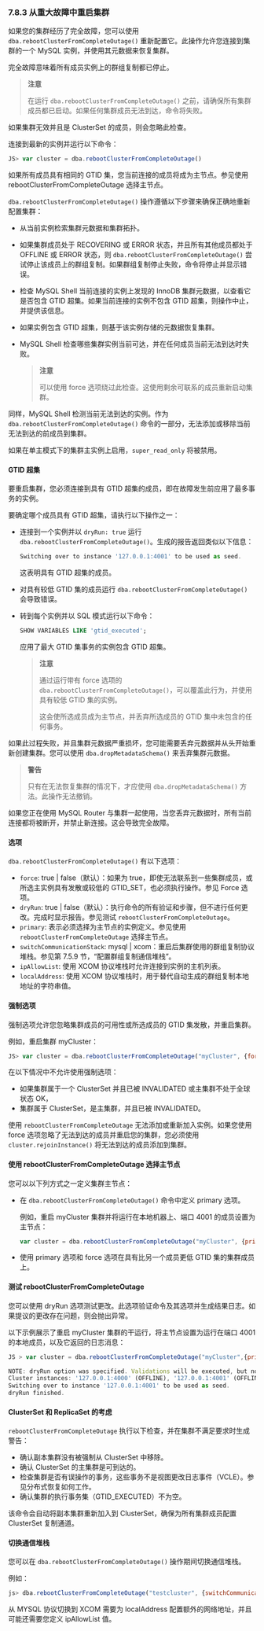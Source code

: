 ### 7.8.3 从重大故障中重启集群

如果您的集群经历了完全故障，您可以使用 `dba.rebootClusterFromCompleteOutage()` 重新配置它。此操作允许您连接到集群的一个 MySQL 实例，并使用其元数据来恢复集群。

完全故障意味着所有成员实例上的群组复制都已停止。

> **注意**
>
> 在运行 `dba.rebootClusterFromCompleteOutage()` 之前，请确保所有集群成员都已启动。如果任何集群成员无法到达，命令将失败。

如果集群无效并且是 ClusterSet 的成员，则会忽略此检查。

连接到最新的实例并运行以下命令：

```js
JS> var cluster = dba.rebootClusterFromCompleteOutage()
```

如果所有成员具有相同的 GTID 集，您当前连接的成员将成为主节点。参见使用 rebootClusterFromCompleteOutage 选择主节点。

`dba.rebootClusterFromCompleteOutage()` 操作遵循以下步骤来确保正确地重新配置集群：

- 从当前实例检索集群元数据和集群拓扑。

- 如果集群成员处于 RECOVERING 或 ERROR 状态，并且所有其他成员都处于 OFFLINE 或 ERROR 状态，则 `dba.rebootClusterFromCompleteOutage()` 尝试停止该成员上的群组复制。如果群组复制停止失败，命令将停止并显示错误。

- 检查 MySQL Shell 当前连接的实例上发现的 InnoDB 集群元数据，以查看它是否包含 GTID 超集。如果当前连接的实例不包含 GTID 超集，则操作中止，并提供该信息。

- 如果实例包含 GTID 超集，则基于该实例存储的元数据恢复集群。

- MySQL Shell 检查哪些集群实例当前可达，并在任何成员当前无法到达时失败。

  > **注意**
  >
  > 可以使用 force 选项绕过此检查。这使用剩余可联系的成员重新启动集群。

同样，MySQL Shell 检测当前无法到达的实例。作为 `dba.rebootClusterFromCompleteOutage()` 命令的一部分，无法添加或移除当前无法到达的前成员到集群。

如果在单主模式下的集群主实例上启用，`super_read_only` 将被禁用。

#### GTID 超集

要重启集群，您必须连接到具有 GTID 超集的成员，即在故障发生前应用了最多事务的实例。

要确定哪个成员具有 GTID 超集，请执行以下操作之一：

- 连接到一个实例并以 `dryRun: true` 运行 `dba.rebootClusterFromCompleteOutage()`。生成的报告返回类似以下信息：

  ```js
  Switching over to instance '127.0.0.1:4001' to be used as seed.
  ```

  这表明具有 GTID 超集的成员。

- 对具有较低 GTID 集的成员运行 `dba.rebootClusterFromCompleteOutage()` 会导致错误。

- 转到每个实例并以 SQL 模式运行以下命令：

  ```sql
  SHOW VARIABLES LIKE 'gtid_executed';
  ```

  应用了最大 GTID 集事务的实例包含 GTID 超集。
  
  > **注意**
  >
  > 通过运行带有 force 选项的 `dba.rebootClusterFromCompleteOutage()`，可以覆盖此行为，并使用具有较低 GTID 集的实例。
  >
  > 这会使所选成员成为主节点，并丢弃所选成员的 GTID 集中未包含的任何事务。

如果此过程失败，并且集群元数据严重损坏，您可能需要丢弃元数据并从头开始重新创建集群。您可以使用 `dba.dropMetadataSchema()` 来丢弃集群元数据。

> **警告**
>
> 只有在无法恢复集群的情况下，才应使用 `dba.dropMetadataSchema()` 方法。此操作无法撤销。

如果您正在使用 MySQL Router 与集群一起使用，当您丢弃元数据时，所有当前连接都将被断开，并禁止新连接。这会导致完全故障。

#### 选项

`dba.rebootClusterFromCompleteOutage()` 有以下选项：

- `force`: true | false（默认）：如果为 true，即使无法联系到一些集群成员，或所选主实例具有发散或较低的 GTID_SET，也必须执行操作。参见 Force 选项。
- `dryRun`: true | false（默认）：执行命令的所有验证和步骤，但不进行任何更改。完成时显示报告。参见测试 `rebootClusterFromCompleteOutage`。
- `primary`: 表示必须选择为主节点的实例定义。参见使用 `rebootClusterFromCompleteOutage` 选择主节点。
- `switchCommunicationStack`: mysql | xcom：重启后集群使用的群组复制协议堆栈。参见第 7.5.9 节，“配置群组复制通信堆栈”。
- `ipAllowList`: 使用 XCOM 协议堆栈时允许连接到实例的主机列表。
- `localAddress`: 使用 XCOM 协议堆栈时，用于替代自动生成的群组复制本地地址的字符串值。

#### 强制选项

强制选项允许您忽略集群成员的可用性或所选成员的 GTID 集发散，并重启集群。

例如，重启集群 myCluster：

```js
JS> var cluster = dba.rebootClusterFromCompleteOutage("myCluster", {force: true})
```

在以下情况中不允许使用强制选项：

- 如果集群属于一个 ClusterSet 并且已被 INVALIDATED 或主集群不处于全球状态 OK，
- 集群属于 ClusterSet，是主集群，并且已被 INVALIDATED。

使用 `rebootClusterFromCompleteOutage` 无法添加或重新加入实例。如果您使用 force 选项忽略了无法到达的成员并重启您的集群，您必须使用 `cluster.rejoinInstance()` 将无法到达的成员添加到集群。

#### 使用 rebootClusterFromCompleteOutage 选择主节点

您可以以下列方式之一定义集群主节点：

- 在 `dba.rebootClusterFromCompleteOutage()` 命令中定义 primary 选项。

  例如，重启 myCluster 集群并将运行在本地机器上、端口 4001 的成员设置为主节点：

  ```js
  var cluster = dba.rebootClusterFromCompleteOutage("myCluster", {primary: "127.0.0.1:4001"})
  ```

- 使用 primary 选项和 force 选项在具有比另一个成员更低 GTID 集的集群成员上。

#### 测试 rebootClusterFromCompleteOutage

您可以使用 dryRun 选项测试更改。此选项验证命令及其选项并生成结果日志。如果提议的更改存在问题，则会抛出异常。

以下示例展示了重启 myCluster 集群的干运行，将主节点设置为运行在端口 4001 的本地成员，以及它返回的日志消息：

```js
JS > var cluster = dba.rebootClusterFromCompleteOutage("myCluster",{primary: "127.0.0.1:4001", dryRun: true})

NOTE: dryRun option was specified. Validations will be executed, but no changes will be applied.
Cluster instances: '127.0.0.1:4000' (OFFLINE), '127.0.0.1:4001' (OFFLINE), '127.0.0.1:4002' (OFFLINE)
Switching over to instance '127.0.0.1:4001' to be used as seed.
dryRun finished.
```

#### ClusterSet 和 ReplicaSet 的考虑

`rebootClusterFromCompleteOutage` 执行以下检查，并在集群不满足要求时生成警告：

- 确认副本集群没有被强制从 ClusterSet 中移除。
- 确认 ClusterSet 的主集群是可到达的。
- 检查集群是否有误操作的事务，这些事务不是视图更改日志事件（VCLE）。参见分布式恢复如何工作。
- 确认集群的执行事务集（GTID_EXECUTED）不为空。

该命令会自动将副本集群重新加入到 ClusterSet，确保为所有集群成员配置 ClusterSet 复制通道。

#### 切换通信堆栈

您可以在 `dba.rebootClusterFromCompleteOutage()` 操作期间切换通信堆栈。

例如：

```js
js> dba.rebootClusterFromCompleteOutage("testcluster", {switchCommunicationStack: "mysql"})
```

从 MYSQL 协议切换到 XCOM 需要为 localAddress 配置额外的网络地址，并且可能还需要您定义 ipAllowList 值。